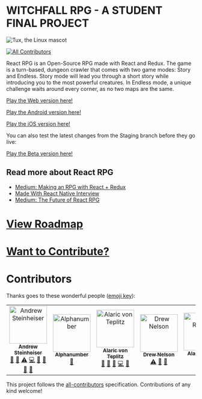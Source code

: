 # WITCHFALL RPG - A STUDENT FINAL PROJECT


 ![Tux, the Linux mascot](docs/assets/cat3.png)

[![All Contributors](https://img.shields.io/badge/all_contributors-5-orange.svg?style=flat-square)](#contributors)

React RPG is an Open-Source RPG made with React and Redux. The game is a turn-based, dungeon crawler that comes with two game modes: Story and Endless. Story mode will lead you through a short story while introducing you to the most powerful creatures. In Endless mode, a unique challenge waits around every corner, as no two maps are the same.

[Play the Web version here!](https://react-rpg.com)

[Play the Android version here!](https://play.google.com/store/apps/details?id=com.reactrpgnative)

[Play the iOS version here!](https://itunes.apple.com/WebObjects/MZStore.woa/wa/viewSoftware?id=1450907766&mt=8)

You can also test the latest changes from the Staging branch before they go live:

[Play the Beta version here!](http://staging.react-rpg.com)

## Read more about React RPG
- [Medium: Making an RPG with React + Redux](https://medium.com/@andrewsteinheiser/making-an-rpg-with-react-redux-dcfffdb06797)
- [Made With React Native Interview](http://madewithreactnative.com/react-rpg/)
- [Medium: The Future of React RPG](https://medium.com/@andrewsteinheiser/the-future-of-react-rpg-be257c950eee)

# [View Roadmap](docs/ROADMAP.md)

# [Want to Contribute?](docs/CONTRIBUTING.md)

# Contributors

Thanks goes to these wonderful people ([emoji key](https://github.com/all-contributors/all-contributors#emoji-key)):

<!-- ALL-CONTRIBUTORS-LIST:START - Do not remove or modify this section -->
<!-- prettier-ignore -->
<table><tr><td align="center"><a href="http://iamandrew.io"><img src="https://avatars1.githubusercontent.com/u/9949512?v=4" width="100px;" alt="Andrew Steinheiser"/><br /><sub><b>Andrew Steinheiser</b></sub></a><br /><a href="#ideas-ASteinheiser" title="Ideas, Planning, & Feedback">🤔</a> <a href="#question-ASteinheiser" title="Answering Questions">💬</a> <a href="https://github.com/ASteinheiser/react-rpg.com/commits?author=ASteinheiser" title="Tests">⚠️</a> <a href="https://github.com/ASteinheiser/react-rpg.com/commits?author=ASteinheiser" title="Code">💻</a> <a href="https://github.com/ASteinheiser/react-rpg.com/commits?author=ASteinheiser" title="Documentation">📖</a> <a href="#maintenance-ASteinheiser" title="Maintenance">🚧</a> <a href="#tool-ASteinheiser" title="Tools">🔧</a> <a href="#review-ASteinheiser" title="Reviewed Pull Requests">👀</a></td><td align="center"><a href="https://github.com/Alphanumber"><img src="https://avatars0.githubusercontent.com/u/9552208?v=4" width="100px;" alt="Alphanumber"/><br /><sub><b>Alphanumber</b></sub></a><br /><a href="#ideas-Alphanumber" title="Ideas, Planning, & Feedback">🤔</a></td><td align="center"><a href="http://www.alaric.us"><img src="https://avatars1.githubusercontent.com/u/15240432?v=4" width="100px;" alt="Alaric von Teplitz"/><br /><sub><b>Alaric von Teplitz</b></sub></a><br /><a href="#question-Alaricus" title="Answering Questions">💬</a> <a href="#ideas-Alaricus" title="Ideas, Planning, & Feedback">🤔</a> <a href="#review-Alaricus" title="Reviewed Pull Requests">👀</a> <a href="https://github.com/ASteinheiser/react-rpg.com/commits?author=Alaricus" title="Code">💻</a> <a href="https://github.com/ASteinheiser/react-rpg.com/issues?q=author%3AAlaricus" title="Bug reports">🐛</a></td><td align="center"><a href="https://github.com/Saintroi"><img src="https://avatars2.githubusercontent.com/u/13038366?v=4" width="100px;" alt="Drew Nelson"/><br /><sub><b>Drew Nelson</b></sub></a><br /><a href="https://github.com/ASteinheiser/react-rpg.com/commits?author=Saintroi" title="Tests">⚠️</a> <a href="https://github.com/ASteinheiser/react-rpg.com/issues?q=author%3ASaintroi" title="Bug reports">🐛</a> <a href="#ideas-Saintroi" title="Ideas, Planning, & Feedback">🤔</a></td><td align="center"><a href="https://twitter.com/ajrussellaudio"><img src="https://avatars3.githubusercontent.com/u/1347511?v=4" width="100px;" alt="Alan Russell"/><br /><sub><b>Alan Russell</b></sub></a><br /><a href="https://github.com/ASteinheiser/react-rpg.com/commits?author=ajrussellaudio" title="Code">💻</a> <a href="https://github.com/ASteinheiser/react-rpg.com/issues?q=author%3Aajrussellaudio" title="Bug reports">🐛</a></td></tr></table>

<!-- ALL-CONTRIBUTORS-LIST:END -->

This project follows the [all-contributors](https://github.com/all-contributors/all-contributors) specification. Contributions of any kind welcome!
